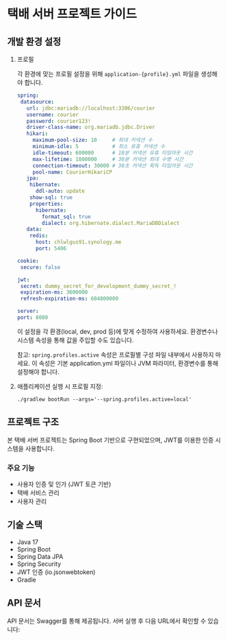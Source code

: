 
# 택배 서버 프로젝트 가이드

## 개발 환경 설정

1. 프로필

   각 환경에 맞는 프로필 설정을 위해 `application-{profile}.yml` 파일을 생성해야 합니다.
   ```yaml
   spring:
    datasource:
      url: jdbc:mariadb://localhost:3306/courier
      username: courier
      password: courier123!
      driver-class-name: org.mariadb.jdbc.Driver
      hikari:
        maximum-pool-size: 10     # 최대 커넥션 수
        minimum-idle: 5           # 최소 유휴 커넥션 수
        idle-timeout: 600000      # 10분 커넥션 유휴 타임아웃 시간
        max-lifetime: 1800000     # 30분 커넥션 최대 수명 시간
        connection-timeout: 30000 # 30초 커넥션 획득 타임아웃 시간
        pool-name: CourierHikariCP
      jpa:
       hibernate:
         ddl-auto: update
       show-sql: true
       properties:
         hibernate:
           format_sql: true
           dialect: org.hibernate.dialect.MariaDBDialect
      data:
       redis:
         host: chlwlgus91.synology.me
         port: 5406
   
   cookie:
    secure: false
   
   jwt:
    secret: dummy_secret_for_development_dummy_secret_!
    expiration-ms: 3600000
    refresh-expiration-ms: 604800000
   
   server:
   port: 8080
   ```
   이 설정을 각 환경(local, dev, prod 등)에 맞게 수정하여 사용하세요. 환경변수나 시스템 속성을 통해 값을 주입할 수도 있습니다.
   
   참고: `spring.profiles.active` 속성은 프로필별 구성 파일 내부에서 사용하지 마세요. 이 속성은 기본 application.yml 파일이나 JVM 파라미터, 환경변수를 통해 설정해야 합니다.

2. 애플리케이션 실행 시 프로필 지정:
   ```
   ./gradlew bootRun --args='--spring.profiles.active=local'
   ```

## 프로젝트 구조

본 택배 서버 프로젝트는 Spring Boot 기반으로 구현되었으며, JWT를 이용한 인증 시스템을 사용합니다.

### 주요 기능
- 사용자 인증 및 인가 (JWT 토큰 기반)
- 택배 서비스 관리
- 사용자 관리

## 기술 스택

- Java 17
- Spring Boot
- Spring Data JPA
- Spring Security
- JWT 인증 (io.jsonwebtoken)
- Gradle

## API 문서

API 문서는 Swagger를 통해 제공됩니다. 서버 실행 후 다음 URL에서 확인할 수 있습니다:
